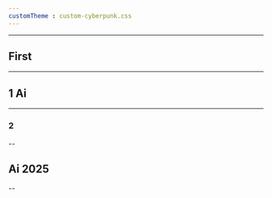 ```yaml
---
customTheme : custom-cyberpunk.css
---
```


---

## First

---


<!-- .slide: data-background-opacity="0.2" data-background-image="https://media4.giphy.com/media/v1.Y2lkPTc5MGI3NjExczNiODdpMHEzcWZ5MWpkdzlhNWtvdzY1OTI1aXUyN3EwMWFrZmZseSZlcD12MV9pbnRlcm5hbF9naWZfYnlfaWQmY3Q9Zw/3o85xzkvl1siB2rHSo/giphy.gif" data-background-color="#000000" -->


## 1 Ai

---

<!-- .slide: data-background-opacity="0.2" data-background-image="https://media4.giphy.com/media/v1.Y2lkPTc5MGI3NjExczNiODdpMHEzcWZ5MWpkdzlhNWtvdzY1OTI1aXUyN3EwMWFrZmZseSZlcD12MV9pbnRlcm5hbF9naWZfYnlfaWQmY3Q9Zw/3o85xzkvl1siB2rHSo/giphy.gif" data-background-color="#000000" -->

### 2

--

<!-- .slide: data-background="test.webp"  -->

## Ai 2025

-- 


